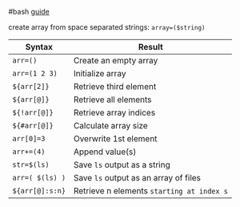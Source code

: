 #bash 
[guide](https://opensource.com/article/18/5/you-dont-know-bash-intro-bash-arrays)

create array from space separated strings:   `array=($string)`

|Syntax|Result|
|-------|-------|
|`arr=()`|Create an empty array|
|`arr=(1 2 3)`|Initialize array|
|`${arr[2]}`|Retrieve third element|
|`${arr[@]}`|Retrieve all elements|
|`${!arr[@]}`|Retrieve array indices|
|`${#arr[@]}`|Calculate array size|
|`arr[0]=3`|Overwrite 1st element|
|`arr+=(4)`|Append value(s)|
|`str=$(ls)`|Save `ls` output as a string|
|`arr=( $(ls) )`|Save `ls` output as an array of files|
|`${arr[@]:s:n}`|Retrieve n elements `starting at index s`|
